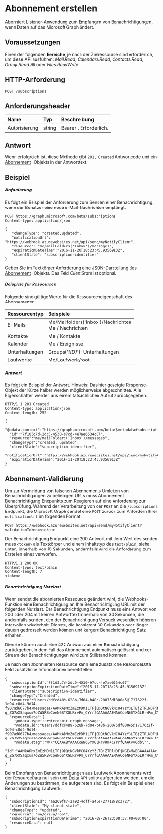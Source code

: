 # <a name="create-subscription"></a>Abonnement erstellen

Abonniert Listener-Anwendung zum Empfangen von Benachrichtigungen, wenn Daten auf das Microsoft Graph ändert.
## <a name="prerequisites"></a>Voraussetzungen
Einen der folgenden **Bereiche**, je nach der Zielressource sind erforderlich, um diese API ausführen: *Mail.Read*, *Calendars.Read*, *Contacts.Read*, *Group.Read.All* oder *Files.ReadWrite*
## <a name="http-request"></a>HTTP-Anforderung
<!-- { "blockType": "ignored" } -->

```http
POST /subscriptions

```

## <a name="request-headers"></a>Anforderungsheader
| Name       | Typ | Beschreibung|
|:-----------|:------|:----------|
| Autorisierung  | string  | Bearer <token>. Erforderlich. |


## <a name="response"></a>Antwort
Wenn erfolgreich ist, diese Methode gibt `201, Created` Antwortcode und ein [Abonnement](../resources/subscription.md) -Objekts in der Antworttext.

## <a name="example"></a>Beispiel
##### <a name="request"></a>Anforderung
Es folgt ein Beispiel der Anforderung zum Senden einer Benachrichtigung, wenn der Benutzer eine neue e-Mail-Nachrichten empfängt.
<!-- {
  "blockType": "request",
  "name": "create_subscription_from_subscriptions"
}-->
```http
POST https://graph.microsoft.com/beta/subscriptions
Content-type: application/json

{
   "changeType": "created,updated",
   "notificationUrl": "https://webhook.azurewebsites.net/api/send/myNotifyClient",
   "resource": "me/mailFolders('Inbox')/messages",
   "expirationDateTime":"2016-11-20T18:23:45.9356913Z",
   "clientState": "subscription-identifier"
}
```
Geben Sie im Textkörper Anforderung eine JSON-Darstellung des [Abonnement](../resources/subscription.md) -Objekts.
Das Feld *ClientState* ist optional.

##### <a name="resources-examples"></a>Beispiele für Ressourcen
Folgende sind gültige Werte für die Ressourceneigenschaft des Abonnements:

| Ressourcentyp | Beispiele |
|:------ |:----- |
|E-Mails|Me/Mailfolders('inbox')/Nachrichten<br />Me / Nachrichten|
|Kontakte|Me / Kontakte|
|Kalender|Me / Ereignisse|
|Unterhaltungen|Groups('*{ID}*')-Unterhaltungen|
|Laufwerke|Me/Laufwerk/root|

##### <a name="response"></a>Antwort
Es folgt ein Beispiel der Antwort. Hinweis: Das hier gezeigte Response-Objekt der Kürze halber werden möglicherweise abgeschnitten. Alle Eigenschaften werden aus einem tatsächlichen Aufruf zurückgegeben.
<!-- {
  "blockType": "response",
  "truncated": true,
  "@odata.type": "microsoft.graph.subscription"
} -->
```http
HTTP/1.1 201 Created
Content-type: application/json
Content-length: 252

{
  "@odata.context":"https://graph.microsoft.com/beta/$metadata#subscriptions/$entity",
  "id":"7f105c7d-2dc5-4530-97cd-4e7ae6534c07",
  "resource":"me/mailFolders('Inbox')/messages",
  "changeType":"created, updated",
  "clientState":"subscription-identifier",
  "notificationUrl":"https://webhook.azurewebsites.net/api/send/myNotifyClient",
  "expirationDateTime":"2016-11-20T18:23:45.9356913Z"
}
```
## <a name="subscription-validation"></a>Abonnement-Validierung
Um zur Vermeidung von falschen Abonnements Umleiten von Benachrichtigungen zu beliebigen URLs muss Abonnement Benachrichtigung Endpunkts zum Reagieren auf eine Anforderung zur Überprüfung. Während der Verarbeitung von der `POST` an die `/subscriptions` Endpunkt, die Microsoft Graph sendet eine `POST` zurück zum Anfordern Ihrer `notificationUrl` im folgenden Format:
```http
POST https://webhook.azurewebsites.net/api/send/myNotifyClient?validationToken=<token>
```
Der Benachrichtigung Endpunkt eine 200 Antwort mit dem Wert des senden muss `<token>` als Textkörper und einem Inhaltstyp des `text/plain`, siehe unten, innerhalb von 10 Sekunden, andernfalls wird die Anforderung zum Erstellen eines verworfen.
```http
HTTP/1.1 200 OK
Content-type: text/plain
Content-length: 7
<token>
```
##### <a name="notification-payload"></a>Benachrichtigung Nutzlast
Wenn sendet die abonnierten Ressource geändert wird, die Webhooks-Funktion eine Benachrichtigung an Ihre Benachrichtigung URL mit der folgenden Nutzlast.  Der Benachrichtigung Endpunkt muss eine Antwort von 200 oder 204 mit keinen Antworttext innerhalb von 30 Sekunden, die andernfalls senden, den der Benachrichtigung Versuch wesentlich höheren Intervallen wiederholt.  Dienste, die konsistent 30 Sekunden oder länger dauern gedrosselt werden können und kargere Benachrichtigung Satz erhalten.

Dienste können auch eine 422 Antwort aus einer Benachrichtigung zurückgeben, in dem Fall das Abonnement automatisch gelöscht und der Stream der Benachrichtigungen wird zum Stillstand kommen.

Je nach den abonnierten Ressource kann eine zusätzliche ResourceData Feld zusätzliche Informationen bereitstellen.

```http
{
  "subscriptionId":"7f105c7d-2dc5-4530-97cd-4e7ae6534c07",
  "subscriptionExpirationDateTime":"2015-11-20T18:23:45.9356913Z",
  "clientState":"subscription-identifier",
  "changeType":"Created",
  "resource":"Users/ddfcd489-628b-7d04-b48b-20075df800e5@1717622f-1d94-c0d4-9d74-f907ad6677b4/messages/AAMkADMxZmEzMDM1LTFjODQtNGVkMC04YzY3LTBjZTRlNDFjNGE4MwBGAAAAAAAr-q_ZG7oXSaqxum7oZW5RBwCoeN6SYXGLRrvRm_CYrrfQAAAAAAEMAACoeN6SYXGLRrvRm_CYrrfQAACvtMe6AAA=",
  "resourceData":{
    "@odata.type":"#Microsoft.Graph.Message",
    "@odata.id":"Users/ddfcd489-628b-7d04-b48b-20075df800e5@1717622f-1d94-c0d4-9d74-f907ad6677b4/messages/AAMkADMxZmEzMDM1LTFjODQtNGVkMC04YzY3LTBjZTRlNDFjNGE4MwBGAAAAAAAr-q_ZG7oXSaqxum7oZW5RBwCoeN6SYXGLRrvRm_CYrrfQAAAAAAEMAACoeN6SYXGLRrvRm_CYrrfQAACvtMe6AAA=",
    "@odata.etag":"W/\"CQAAABYAAACoeN6SYXGLRrvRm+CYrrfQAACvvGdb\"",
    "Id":"AAMkADMxZmEzMDM1LTFjODQtNGVkMC04YzY3LTBjZTRlNDFjNGE4MwBGAAAAAAAr-q_ZG7oXSaqxum7oZW5RBwCoeN6SYXGLRrvRm_CYrrfQAAAAAAEMAACoeN6SYXGLRrvRm_CYrrfQAACvtMe6AAA="
  }
}
```
Beim Empfang von Benachrichtigungen aus Laufwerk Abonnements wird der ResourceData null sein und [Delta](item_delta.md) API sollte aufgerufen werden, um die Änderungen zu bestimmen, die aufgetreten sind. Es folgt ein Beispiel einer Benachrichtigung Laufwerk:
```http
{
  "subscriptionId": "aa269f87-2a92-4cff-a43e-2771878c3727",
  "clientState": "My client state",
  "changeType": "updated",
  "resource": "me/drive/root",
  "subscriptionExpirationDateTime": "2016-08-26T23:08:37.00+00:00",
  "resourceData": null
}
```

<!-- uuid: 8fcb5dbc-d5aa-4681-8e31-b001d5168d79
2015-10-25 14:57:30 UTC -->
<!-- {
  "type": "#page.annotation",
  "description": "Create subscription",
  "keywords": "",
  "section": "documentation",
  "tocPath": ""
}-->
